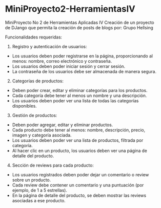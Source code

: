 # MiniProyecto2-HerramientasIV
MiniProyecto No 2 de Herramientas Aplicadas IV
Creación de un proyecto de DJango que permita la creación de posts de blogs por: Grupo Hellsing

Funcionalidades requeridas:

1. Registro y autenticación de usuarios:

* Los usuarios deben poder registrarse en la página, proporcionando al menos: nombre, correo electrónico y contraseña.
* Los usuarios deben poder iniciar sesión y cerrar sesión.
* La contraseña de los usuarios debe ser almacenada de manera segura.

2. Categorías de productos:

* Deben poder crear, editar y eliminar categorías para los productos.
* Cada categoría debe tener al menos un nombre y una descripción.
* Los usuarios deben poder ver una lista de todas las categorías disponibles.

3. Gestión de productos:

* Deben poder agregar, editar y eliminar productos.
* Cada producto debe tener al menos: nombre, descripción, precio, imagen y categoría asociada.
* Los usuarios deben poder ver una lista de productos, filtrada por categoría.
* Al hacer clic en un producto, los usuarios deben ver una página de detalle del producto.

4. Sección de reviews para cada producto:

* Los usuarios registrados deben poder dejar un comentario o review sobre un producto.
* Cada review debe contener un comentario y una puntuación (por ejemplo, de 1 a 5 estrellas).
* En la página de detalle del producto, se deben mostrar las reviews asociadas a ese producto.
